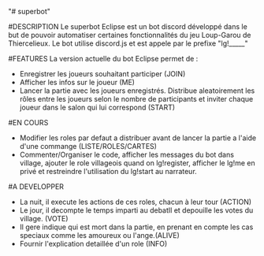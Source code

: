 "# superbot" 

#DESCRIPTION
Le superbot Eclipse est un bot discord développé dans le but de pouvoir automatiser certaines fonctionnalités du jeu Loup-Garou de Thiercelieux. Le bot utilise discord.js et est appele par le prefixe "lg!_____"


#FEATURES
La version actuelle du bot Eclipse permet de :
- Enregistrer les joueurs souhaitant participer (JOIN)
- Afficher les infos sur le joueur (ME)
- Lancer la partie avec les joueurs enregistrés. Distribue aleatoirement les rôles entre les joueurs selon le nombre de participants et inviter chaque joueur dans le salon qui lui correspond (START)

#EN COURS
- Modifier les roles par defaut a distribuer avant de lancer la partie a l'aide d'une commange (LISTE/ROLES/CARTES)
- Commenter/Organiser le code, afficher les messages du bot dans village, ajouter le role villageois quand on lg!register, afficher le lg!me en privé et restreindre l'utilisation du lg!start au narrateur.

#A DEVELOPPER
- La nuit, il execute les actions de ces roles, chacun à leur tour (ACTION)
- Le jour, il decompte le temps imparti au debatIl et depouille les votes du village. (VOTE)
- Il gere indique qui est mort dans la partie, en prenant en compte les cas speciaux comme les amoureux ou l'ange.(ALIVE)
- Fournir l'explication detaillée d'un role (INFO)
